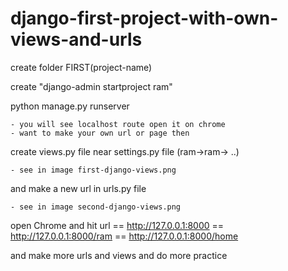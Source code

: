 # django-first-project-with-own-views-and-urls
create folder FIRST(project-name)

create "django-admin startproject ram"

python manage.py runserver

    - you will see localhost route open it on chrome
    - want to make your own url or page then 
    
create views.py file near settings.py file (ram->ram-> ..)

    - see in image first-django-views.png
    
and make a new url in urls.py file 

    - see in image second-django-views.png  
    
open Chrome and hit url 
 == http://127.0.0.1:8000
 == http://127.0.0.1:8000/ram
 == http://127.0.0.1:8000/home   
 


 and make more urls and views and do more practice 
  
